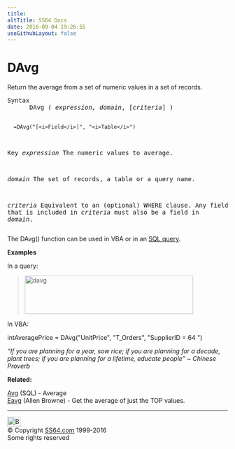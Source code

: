 ```yaml
---
title:
altTitle: SS64 Docs
date: 2016-09-04 19:26:55
useGithubLayout: false
---
```

<!-- #BeginLibraryItem "/Library/head_access.lbi" --><!-- #EndLibraryItem --><h1>DAvg</h1>
<p>  Return the average from a set of numeric values in a set of records.</p>
<pre>Syntax
      DAvg ( <i>expression, domain</i>, [<i>criteria</i>] )

      =DAvg("[<i>Field</i>]", "<i>Table</i>")

Key
   <i>expression</i> The numeric values to average.

   <i>domain</i>     The set of records, a table or a query name.

   <i>criteria</i>   Equivalent to an (optional) WHERE clause.
              Any field that is included in <i>criteria</i> must
              also be a field in <i>domain</i>.
</pre>
<p>The DAvg() function can be used in VBA or in an <a href="syntax-functions.html">SQL query</a>.</p>
<p><b>Examples</b></p>
<p>In a query:</p>
<blockquote>
<p><img src="davg.png" width="385" height="88" alt="davg"></p>
</blockquote>
<p>In VBA:</p>
<p class="code">intAveragePrice = DAvg("UnitPrice", "T_Orders", "SupplierID = 64 ")</p>
<p class="quote"><i>“If you are planning for a year, sow rice; if you are planning for a decade, plant trees; if you are planning for a lifetime, educate people” ~ Chinese Proverb</i></p>
<p><b>Related:</b></p>
<p><a href="avg.html">Avg</a> (SQL) - Average<br>
<a href="http://allenbrowne.com/ser-68.html">Eavg</a> (Allen Browne) - Get the average of just the TOP values.</p><!-- #BeginLibraryItem "/Library/foot_access.lbi" --><p>
<!-- access -->

<hr>
<div id="bl" class="footer"><a href="davg.html#"><img src="../images/top.png" width="30" height="22" alt="Back to the Top"></a></div>
<div id="br" class="footer, tagline">© Copyright <a href="http://ss64.com/">SS64.com</a> 1999-2016<br>
Some rights reserved</div><!-- #EndLibraryItem -->

